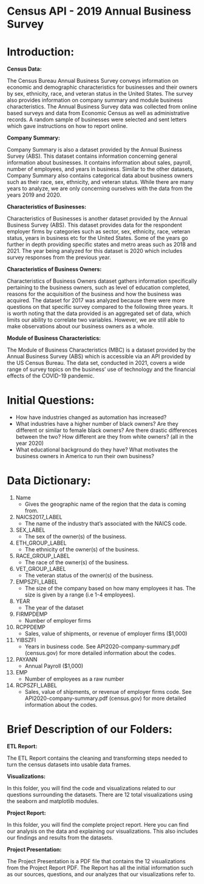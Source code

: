 # Census API - 2019 Annual Business Survey

# Introduction:

**Census Data:**
 
 The Census Bureau Annual Business Survey conveys information on economic and demographic characteristics for businesses and their owners by sex, ethnicity, race, and veteran status  in the United States. The survey also provides information on company summary and module business characteristics. The Annual Business Survey data was collected from online based surveys and data from Economic Census as well as administrative records. A random sample of businesses were selected and sent letters which gave instructions on how to report online. 

**Company Summary:** 
 
 Company Summary is also a dataset provided by the Annual Business Survey (ABS). This dataset contains information concerning general information about businesses. It contains information about sales, payroll, number of employees, and years in business. Similar to the other datasets, Company Summary also contains categorical data about business owners such as their race, sex, ethnicity, and veteran status. While there are many years to analyze, we are only concerning ourselves with the data from the years 2019 and 2020. 

**Characteristics of Businesses:**
 
 Characteristics of Businesses is another dataset provided by the Annual Business Survey (ABS). This dataset provides data for the respondent employer firms by categories such as sector, sex, ethnicity, race, veteran status, years in business etc for the United States. Some of the years go further in depth providing specific states and metro areas such as 2018 and 2021. The year being analyzed for this dataset is 2020 which includes survey responses from the previous year.

**Characteristics of Business Owners:**
 
 Characteristics of Business Owners dataset gathers information specifically pertaining to the business owners, such as level of education completed, reasons for the acquisition of the business and how the business was acquired. The dataset for 2017 was analyzed because there were more questions on that specific survey compared to the following three years. It is worth noting that the data provided is an aggregated set of data, which limits our ability to correlate two variables. However, we are still able to make observations about our business owners as a whole.

**Module of Business Characteristics:**
 
 The Module of Business Characteristics (MBC) is a dataset provided by the Annual Business Survey (ABS) which is accessible via an API provided by the US Census Bureau. The data set, conducted in 2021, covers a wide range of survey topics on the business’ use of technology and the financial effects of the COVID-19 pandemic. 

# Initial Questions:
- How have industries changed as automation has increased?
- What industries have a higher number of black owners? Are they different or similar to female black owners? Are there drastic differences between the two? How different are they from white owners? (all in the year 2020)
- What educational background do they have? What motivates the business owners in America to run their own business? 

# Data Dictionary:
1. Name
   - Gives the geographic name of the region that the data is coming from.
2. NAICS2017_LABEL
   - The name of the industry that’s associated with the NAICS code. 
3. SEX_LABEL
   - The sex of the owner(s) of the business.
4. ETH_GROUP_LABEL
   - The ethnicity of the owner(s) of the business.
5. RACE_GROUP_LABEL
   - The race of the owner(s) of the business.
6. VET_GROUP_LABEL
   - The veteran status of the owner(s) of the business.
7. EMPSZFI_LABEL
   - The size of the company based on how many employees it has. The size is given by a range (i.e 1-4 employees).
8. YEAR
   - The year of the dataset 
9. FIRMPDEMP
   - Number of employer firms 
10. RCPPDEMP
    - Sales, value of shipments, or revenue of employer firms ($1,000)
11. YIBSZFI
    - Years in business code. See API2020-company-summary.pdf (census.gov) for more detailed information about the codes. 
12. PAYANN
    - Annual Payroll ($1,000)
13. EMP
    - Number of employees as a raw number 
14. RCPSZFI_LABEL
    - Sales, value of shipments, or revenue of employer firms code. See API2020-company-summary.pdf (census.gov) for more detailed information about the codes. 

# Brief Description of our Folders:

**ETL Report:**

 The ETL Report contains the cleaning and transforming steps needed to turn the census datasets into usable data frames. 

**Visualizations:**

 In this folder, you will find the code and visualizations related to our questions surrounding the datasets. There are 12 total visualizations using the seaborn and matplotlib modules. 

**Project Report:**

 In this folder, you will find the complete project report. Here you can find our analysis on the data and explaining our visualizations. This also includes our findings and results from the datasets.

**Project Presentation:** 

 The Project Presentation is a PDF file that contains the 12 visualizations from the Project Report PDF. The Report has all the initial information such as our sources, questions, and our analyzes that our visualizations refer to. 



